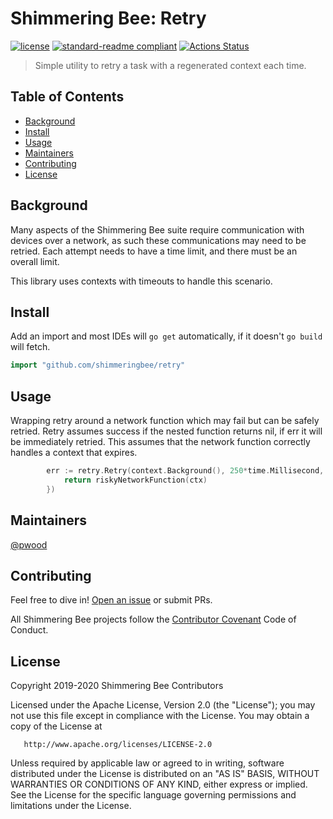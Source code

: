 # Shimmering Bee: Retry

[![license](https://img.shields.io/github/license/shimmeringbee/retry.svg)](https://github.com/shimmeringbee/retry/blob/master/LICENSE)
[![standard-readme compliant](https://img.shields.io/badge/standard--readme-OK-green.svg)](https://github.com/RichardLitt/standard-readme)
[![Actions Status](https://github.com/shimmeringbee/retry/workflows/test/badge.svg)](https://github.com/shimmeringbee/retry/actions)

> Simple utility to retry a task with a regenerated context each time.

## Table of Contents

- [Background](#background)
- [Install](#install)
- [Usage](#usage)
- [Maintainers](#maintainers)
- [Contributing](#contributing)
- [License](#license)

## Background

Many aspects of the Shimmering Bee suite require communication with devices over a network, as such these communications
may need to be retried. Each attempt needs to have a time limit, and there must be an overall limit. 

This library uses contexts with timeouts to handle this scenario.

## Install

Add an import and most IDEs will `go get` automatically, if it doesn't `go build` will fetch.

```go
import "github.com/shimmeringbee/retry"
```

## Usage

Wrapping retry around a network function which may fail but can be safely retried. Retry assumes success if the
nested function returns nil, if err it will be immediately retried. This assumes that the network function correctly
handles a context that expires.

```go
		err := retry.Retry(context.Background(), 250*time.Millisecond, 3, func(ctx context.Context) error {
			return riskyNetworkFunction(ctx)
		})
```

## Maintainers

[@pwood](https://github.com/pwood)

## Contributing

Feel free to dive in! [Open an issue](https://github.com/shimmeringbee/retry/issues/new) or submit PRs.

All Shimmering Bee projects follow the [Contributor Covenant](https://shimmeringbee.io/docs/code_of_conduct/) Code of Conduct.

## License

   Copyright 2019-2020 Shimmering Bee Contributors

   Licensed under the Apache License, Version 2.0 (the "License");
   you may not use this file except in compliance with the License.
   You may obtain a copy of the License at

       http://www.apache.org/licenses/LICENSE-2.0

   Unless required by applicable law or agreed to in writing, software
   distributed under the License is distributed on an "AS IS" BASIS,
   WITHOUT WARRANTIES OR CONDITIONS OF ANY KIND, either express or implied.
   See the License for the specific language governing permissions and
   limitations under the License.